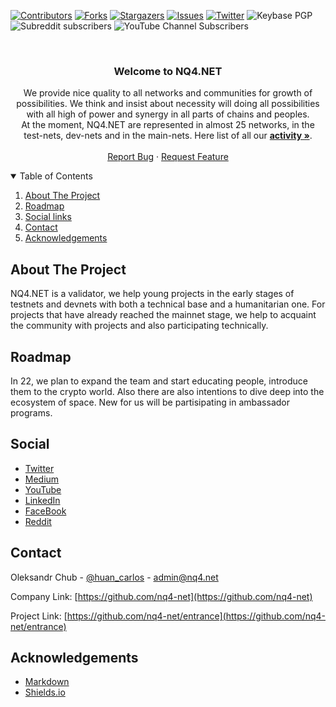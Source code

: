 [![Contributors][contributors-shield]][contributors-url]
[![Forks][forks-shield]][forks-url]
[![Stargazers][stars-shield]][stars-url]
[![Issues][issues-shield]][issues-url]
[![Twitter][twitter-shield]][twitter-url]
![Keybase PGP](https://img.shields.io/keybase/pgp/plusua)
![Subreddit subscribers](https://img.shields.io/reddit/subreddit-subscribers/NQ4?style=social)
![YouTube Channel Subscribers](https://img.shields.io/youtube/channel/subscribers/UCxf3QRE9wbjDPEF7XdqtHXw?style=social)

<!-- PROJECT LOGO -->
<br />
<p align="center">

  <h3 align="center">Welcome to NQ4.NET</h3>

  <p align="center">
 We provide nice quality to all networks and communities for growth of possibilities.
We think and insist about necessity will doing all possibilities with all high of power and synergy in all parts of chains and peoples.
    <br />
    At the moment, NQ4.NET are represented in almost 25 networks, in the test-nets, dev-nets and in the main-nets. Here list of all our <a href="https://github.com/nq4-net/entrance/blob/main/activity.md"><strong>activity »</strong></a>.
    <br />
    <br />
    <a href="https://github.com/nq4-net/entrance/issues">Report Bug</a>
    ·
    <a href="https://github.com/nq4-net/entrance/issues">Request Feature</a>
  </p>
</p>
<!-- TABLE OF CONTENTS -->
<details open="open">
  <summary>Table of Contents</summary>
  <ol>
    <li><a href="#about-the-project">About The Project</a></li>
    <li><a href="#roadmap">Roadmap</a></li>
    <li><a href="#social">Social links</a></li>
    <li><a href="#contact">Contact</a></li>
    <li><a href="#acknowledgements">Acknowledgements</a></li>
  </ol>
</details>

<!-- ABOUT THE PROJECT -->
## About The Project

NQ4.NET is a validator, we help young projects in the early stages of testnets and devnets with both a technical base and a humanitarian one. For projects that have already reached the mainnet stage, we help to acquaint the community with projects and also participating technically.

<!-- ROADMAP -->
## Roadmap

In 22, we plan to expand the team and start educating people, introduce them to the crypto world. Also there are also intentions to dive deep into the ecosystem of space. New for us will be partisipating in ambassador programs.

<!-- SOCIAL -->
## Social
- [Twitter][twitter-url]
- [Medium](https://blog.nq4.net)
- [YouTube](https://www.youtube.com/channel/UCxf3QRE9wbjDPEF7XdqtHXw)
- [LinkedIn](https://www.linkedin.com/company/nq4-net/)
- [FaceBook](https://www.facebook.com/NQ4-101639349114420)
- [Reddit](https://www.reddit.com/r/NQ4/)

<!-- CONTACT -->
## Contact

Oleksandr Chub - [@huan_carlos](https://twitter.com/huan_carlos) - admin@nq4.net

Company Link: [https://github.com/nq4-net](https://github.com/nq4-net)

Project Link: [https://github.com/nq4-net/entrance](https://github.com/nq4-net/entrance)

<!-- ACKNOWLEDGEMENTS -->
## Acknowledgements
* [Markdown](https://daringfireball.net/projects/markdown/)
* [Shields.io](https://shields.io)

[contributors-shield]: https://img.shields.io/github/contributors/nq4-net/entrance
[contributors-url]: https://github.com/nq4-net/entrance/graphs/contributors
[forks-shield]: https://img.shields.io/github/forks/nq4-net/entrance
[forks-url]: https://github.com/nq4-net/entrance/network/members
[stars-shield]: https://img.shields.io/github/stars/nq4-net/entrance
[stars-url]: https://github.com/nq4-net/entrance/stargazers
[issues-shield]: https://img.shields.io/github/issues/nq4-net/entrance
[issues-url]: https://github.com/nq4-net/entrance/issues
[twitter-shield]: https://img.shields.io/twitter/url?url=https%3A%2F%2Fgithub.com%2Fnq4-net%2Fentrance%2F
[twitter-url]: https://twitter.com/nq4_net